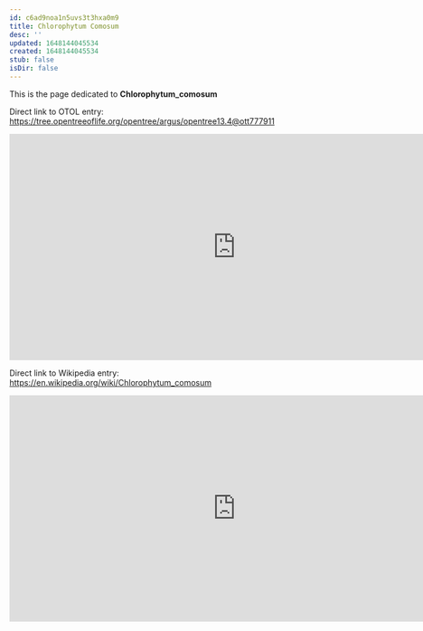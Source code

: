 ```yaml
---
id: c6ad9noa1n5uvs3t3hxa0m9
title: Chlorophytum Comosum
desc: ''
updated: 1648144045534
created: 1648144045534
stub: false
isDir: false
---
```

This is the page dedicated to **Chlorophytum_comosum**


Direct link to OTOL entry: https://tree.opentreeoflife.org/opentree/argus/opentree13.4@ott777911



<html>
    <body>
    <iframe src="https://tree.opentreeoflife.org/opentree/argus/opentree13.4@ott777911"
    width="800" height="400" frameborder="0" allowfullscreen> </iframe>
    </body>
</html>
    


Direct link to Wikipedia entry: https://en.wikipedia.org/wiki/Chlorophytum_comosum



<html>
    <body>
    <iframe src="https://en.wikipedia.org/wiki/Chlorophytum_comosum"
    width="800" height="400" frameborder="0" allowfullscreen> </iframe>
    </body>
</html>
    
